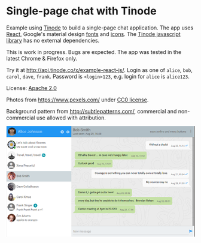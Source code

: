 # Single-page chat with Tinode

Example using [Tinode](https://github.com/tinode/chat/) to build a single-page chat application. The app uses
[React](https://facebook.github.io/react/), Google's material design [fonts](https://www.google.com/fonts/)
and [icons](https://google.github.io/material-design-icons/#icon-font-for-the-web). The [Tinode javascript library](https://github.com/tinode/tinode-js/) has no external dependencies.

This is work in progress. Bugs are expected. The app was tested in the latest Chrome & Firefox only.

Try it at http://api.tinode.co/x/example-react-js/. Login as one of `alice`, `bob`, `carol`, `dave`, `frank`.
Password is `<login>123`, e.g. login for `alice` is `alice123`.

License: [Apache 2.0](http://www.apache.org/licenses/LICENSE-2.0)

Photos from https://www.pexels.com/ under [CC0 license](https://www.pexels.com/photo-license/).

Background pattern from http://subtlepatterns.com/, commercial and non-commercial use allowed with attribution.

![App screenshot](web-topic.png)
